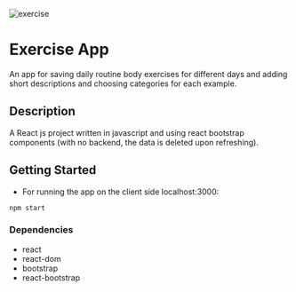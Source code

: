 ![exercise](https://user-images.githubusercontent.com/65870143/211585764-551d00fc-ea3c-4fe2-a372-3b2854a6e96c.jpg)

# Exercise App

An app for saving daily routine body exercises for different days and adding short descriptions and choosing categories for each example.

## Description

A React js project written in javascript and using react bootstrap components (with no backend, the data is deleted upon refreshing).

## Getting Started
* For running the app on the client side localhost:3000:
```
npm start
```

### Dependencies

* react
* react-dom
* bootstrap
* react-bootstrap

